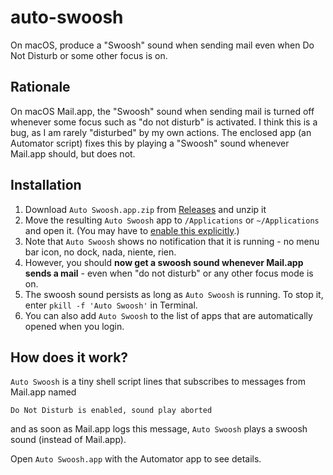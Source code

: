 # auto-swoosh

On macOS, produce a "Swoosh" sound when sending mail even when Do Not Disturb or some other focus is on.

## Rationale

On macOS Mail.app, the "Swoosh" sound when sending mail is turned off whenever some focus such as "do not disturb" is activated.
I think this is a bug, as I am rarely "disturbed" by my own actions.
The enclosed app (an Automator script) fixes this by playing a "Swoosh" sound whenever Mail.app should, but does not.

## Installation

1. Download `Auto Swoosh.app.zip` from [Releases](https://github.com/andreas-zeller/auto-swoosh/releases) and unzip it
2. Move the resulting `Auto Swoosh` app to `/Applications` or `~/Applications` and open it. (You may have to [enable this explicitly](https://www.macworld.com/article/672947/how-to-open-a-mac-app-from-an-unidentified-developer.html).)
3. Note that `Auto Swoosh` shows no notification that it is running - no menu bar icon, no dock, nada, niente, rien.
4. However, you should **now get a swoosh sound whenever Mail.app sends a mail** - even when "do not disturb" or any other focus mode is on.
5. The swoosh sound persists as long as `Auto Swoosh` is running. To stop it, enter `pkill -f 'Auto Swoosh'` in Terminal.
6. You can also add `Auto Swoosh` to the list of apps that are automatically opened when you login.


## How does it work?

`Auto Swoosh` is a tiny shell script lines that subscribes to messages from Mail.app named

    Do Not Disturb is enabled, sound play aborted

and as soon as Mail.app logs this message, `Auto Swoosh` plays a swoosh sound (instead of Mail.app).

Open `Auto Swoosh.app` with the Automator app to see details.
